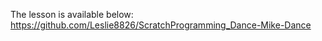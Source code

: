The lesson is available below: 
<br> https://github.com/Leslie8826/ScratchProgramming_Dance-Mike-Dance
